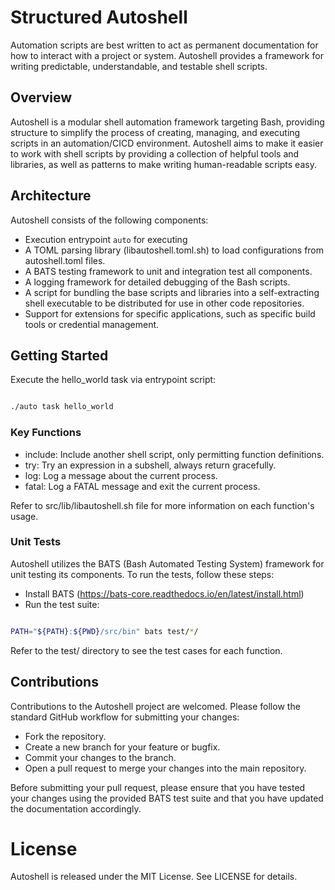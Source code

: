 # Structured Autoshell

Automation scripts are best written to act as permanent documentation for how
to interact with a project or system.  Autoshell provides a framework for
writing predictable, understandable, and testable shell scripts.

## Overview

Autoshell is a modular shell automation framework targeting Bash, providing
structure to simplify the process of creating, managing, and executing scripts
in an automation/CICD environment. Autoshell aims to make it easier to work
with shell scripts by providing a collection of helpful tools and libraries, as
well as patterns to make writing human-readable scripts easy.

## Architecture

Autoshell consists of the following components:

 - Execution entrypoint `auto` for executing
 - A TOML parsing library (libautoshell.toml.sh) to load configurations from autoshell.toml files.
 - A BATS testing framework to unit and integration test all components.
 - A logging framework for detailed debugging of the Bash scripts.
 - A script for bundling the base scripts and libraries into a self-extracting shell executable to be distributed for use in other code repositories.
 - Support for extensions for specific applications, such as specific build tools or credential management.

## Getting Started

Execute the hello_world task via entrypoint script:

``` bash

./auto task hello_world
```

### Key Functions

 - include: Include another shell script, only permitting function definitions.
 - try: Try an expression in a subshell, always return gracefully.
 - log: Log a message about the current process.
 - fatal: Log a FATAL message and exit the current process.

Refer to src/lib/libautoshell.sh file for more information on each function's usage.

### Unit Tests

Autoshell utilizes the BATS (Bash Automated Testing System) framework for unit testing its components. To run the tests, follow these steps:

 - Install BATS (https://bats-core.readthedocs.io/en/latest/install.html)
 - Run the test suite:

``` bash

PATH="${PATH}:${PWD}/src/bin" bats test/*/
```

Refer to the test/ directory to see the test cases for each function.

## Contributions

Contributions to the Autoshell project are welcomed. Please follow the standard GitHub workflow for submitting your changes:

 - Fork the repository.
 - Create a new branch for your feature or bugfix.
 - Commit your changes to the branch.
 - Open a pull request to merge your changes into the main repository.

Before submitting your pull request, please ensure that you have tested your changes using the provided BATS test suite and that you have updated the documentation accordingly.

# License

Autoshell is released under the MIT License. See LICENSE for details.

